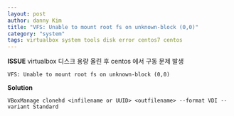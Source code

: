 ```yaml
---
layout: post
author: danny Kim
title: "VFS: Unable to mount root fs on unknown-block (0,0)"
category: "system"
tags: virtualbox system tools disk error centos7 centos
---
```


**ISSUE**
virtualbox 디스크 용량 올린 후 centos 에서 구동 문제 발생
```
VFS: Unable to mount root fs on unknown-block (0,0)
```

**Solution**

```
VBoxManage clonehd <infilename or UUID> <outfilename> --format VDI --variant Standard
```
